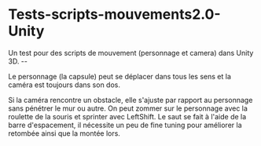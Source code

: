 # Tests-scripts-mouvements2.0-Unity
 Un test pour des scripts de mouvement (personnage et camera) dans Unity 3D. --
 
 Le personnage (la capsule) peut se déplacer dans tous les sens  et la caméra est toujours dans son dos. 
 
 Si la caméra rencontre un obstacle, elle s'ajuste par rapport au personnage sans pénétrer le mur ou autre.
 On peut zommer sur le personnage avec la roulette de la souris et sprinter avec LeftShift. 
 Le saut se fait à l'aide de la barre d'espacement, il nécessite un peu de fine tuning pour améliorer la retombée
 ainsi que la montée lors. 
 
